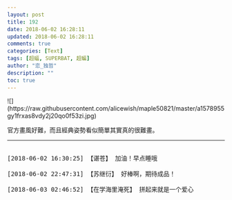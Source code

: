 ```yaml
---
layout: post
title: 192
date: 2018-06-02 16:28:11
updated: 2018-06-02 16:28:11
comments: true
categories: [Text]
tags: [超蝠, SUPERBAT, 超蝙]
author: "恋_独哲"
description: ""
toc: true
---
```


<p>
![](https://raw.githubusercontent.com/alicewish/maple50821/master/a1578955gy1frxas8vdy2j20qo0f53zi.jpg)
<br /></p> 
<p>官方畫風好難，而且經典姿勢看似簡單其實真的很難畫。&nbsp;<br /></p>

---

<pre>

[2018-06-02 16:30:25] 【谌苍】 加油！早点睡哦

[2018-06-02 22:47:31] 【苏继衍】 好棒啊，期待成品！

[2018-06-03 02:46:52] 【在学海里淹死】 拼起来就是一个爱心

</pre>